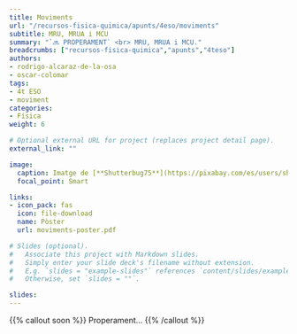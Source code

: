 ```yaml
---
title: Moviments
url: "/recursos-fisica-quimica/apunts/4eso/moviments"
subtitle: MRU, MRUA i MCU
summary: "`🔜 PROPERAMENT` <br> MRU, MRUA i MCU."
breadcrumbs: ["recursos-fisica-quimica","apunts","4teso"]
authors:
- rodrigo-alcaraz-de-la-osa
- oscar-colomar
tags:
- 4t ESO
- moviment
categories:
- Física
weight: 6

# Optional external URL for project (replaces project detail page).
external_link: ""

image:
  caption: Imatge de [**Shutterbug75**](https://pixabay.com/es/users/shutterbug75-2077322/) en [Pixabay](https://pixabay.com/es/)
  focal_point: Smart

links:
- icon_pack: fas
  icon: file-download
  name: Pòster
  url: moviments-poster.pdf  

# Slides (optional).
#   Associate this project with Markdown slides.
#   Simply enter your slide deck's filename without extension.
#   E.g. `slides = "example-slides"` references `content/slides/example-slides.md`.
#   Otherwise, set `slides = ""`.

slides: 
---
```


{{% callout soon %}}
Properament...
{{% /callout %}}